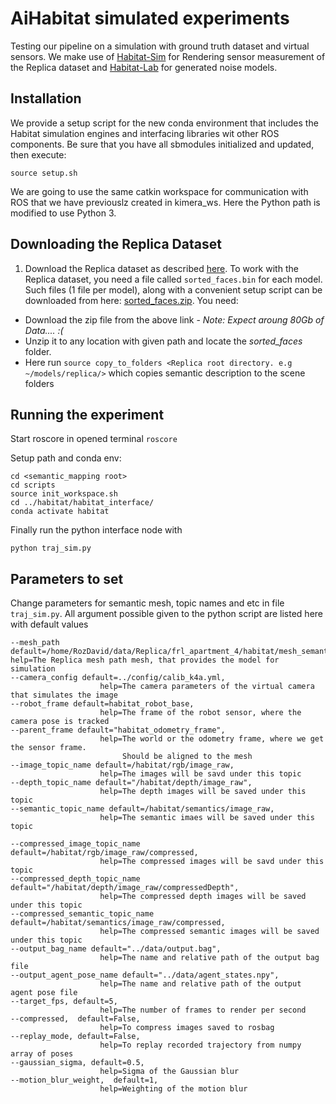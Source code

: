 # AiHabitat simulated experiments

Testing our pipeline on a simulation with ground truth dataset and virtual sensors.
We make use of [Habitat-Sim](https://github.com/facebookresearch/habitat-sim) for Rendering sensor measurement of the Replica dataset and [Habitat-Lab](https://github.com/facebookresearch/habitat-lab) for generated noise models.

## Installation

We provide a setup script for the new conda environment that includes the Habitat simulation engines and interfacing libraries wit other ROS components. Be sure that you have all sbmodules initialized and updated, then execute:

```
source setup.sh
```

We are going to use the same catkin workspace for communication with ROS that we have previouslz created in kimera_ws. 
Here the Python path is modified to use Python 3. 

## Downloading the Replica Dataset

1. Download the Replica dataset as described [here](https://github.com/facebookresearch/Replica-Dataset). 
   To work with the Replica dataset, you need a file called `sorted_faces.bin` for each model. 
   Such files (1 file per model), along with a convenient setup script can be downloaded from here: [sorted_faces.zip](http://dl.fbaipublicfiles.com/habitat/sorted_faces.zip). You need:

- Download the zip file from the above link - *Note: Expect aroung 80Gb of Data.... :(*
- Unzip it to any location with given path and locate the *sorted_faces* folder.
- Here run  `source copy_to_folders <Replica root directory. e.g ~/models/replica/>` which copies semantic description to the scene folders

## Running the experiment

Start roscore in opened terminal
`roscore`

Setup path and conda env:

```
cd <semantic_mapping root>
cd scripts
source init_workspace.sh
cd ../habitat/habitat_interface/
conda activate habitat
```

Finally run the python interface node with

```
python traj_sim.py 
```

## Parameters to set

Change parameters for semantic mesh, topic names and etc in file `traj_sim.py`. 
All argument possible given to the python script are listed here with default values


```
--mesh_path  default=/home/RozDavid/data/Replica/frl_apartment_4/habitat/mesh_semantic.ply,  help=The Replica mesh path mesh, that provides the model for simulation
--camera_config default=../config/calib_k4a.yml,
                    help=The camera parameters of the virtual camera that simulates the image
--robot_frame default=habitat_robot_base,
                    help=The frame of the robot sensor, where the camera pose is tracked
--parent_frame default="habitat_odometry_frame",
                    help=The world or the odometry frame, where we get the sensor frame. 
                         Should be aligned to the mesh
--image_topic_name default=/habitat/rgb/image_raw,
                    help=The images will be savd under this topic
--depth_topic_name default="/habitat/depth/image_raw",
                    help=The depth images will be saved under this topic
--semantic_topic_name default=/habitat/semantics/image_raw,
                    help=The semantic imaes will be saved under this topic

--compressed_image_topic_name default=/habitat/rgb/image_raw/compressed,
                    help=The compressed images will be savd under this topic
--compressed_depth_topic_name default="/habitat/depth/image_raw/compressedDepth",
                    help=The compressed depth images will be saved under this topic
--compressed_semantic_topic_name default=/habitat/semantics/image_raw/compressed,
                    help=The compressed semantic images will be saved under this topic
--output_bag_name default="../data/output.bag",
                    help=The name and relative path of the output bag file
--output_agent_pose_name default="../data/agent_states.npy",
                    help=The name and relative path of the output agent pose file
--target_fps, default=5,
                    help=The number of frames to render per second
--compressed,  default=False,
                    help=To compress images saved to rosbag
--replay_mode, default=False,
                    help=To replay recorded trajectory from numpy array of poses
--gaussian_sigma, default=0.5,
                    help=Sigma of the Gaussian blur
--motion_blur_weight,  default=1,
                    help=Weighting of the motion blur
```

